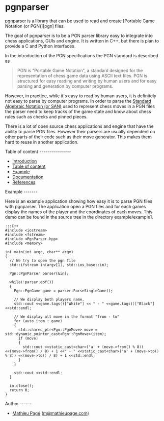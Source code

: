 pgnparser
=========

<a name="introduction" />
pgnparser is a library that can be used to read and create [Portable Game 
Notation (or PGN)][pgn] files.

[pgn]: http://www.saremba.de/chessgml/standards/pgn/pgn-complete.htm

The goal of pgnparser is to be a PGN parser library easy to integrate into
chess applications, GUIs and engine. It is written in C++, but there is plan
to provide a C and Python interfaces.

In the introduction of the PGN specifications the PGN standard is described as 

> PGN is "Portable Game Notation", a standard designed for the representation 
> of chess game data using ASCII text files. PGN is structured for easy reading
> and writing by human users and for easy parsing and generation by computer 
> programs.

However, in practice, while it's easy to read by human users, it is definitely 
not easy to parse by computer programs. In order to parse the [Standard 
Algebraic Notation (or SAN)][san] used to represent chess moves in a PGN files 
the parser need to keep tracks of the game state and know about chess rules 
such as checks and pinned pieces.

[san]: http://chessprogramming.wikispaces.com/Algebraic+Chess+Notation#Standard%20Algebraic%20Notation%20(SAN)

There is a lot of open source chess applications and engine that have the
ability to parse PGN files. However their parsers are usually dependent on
other parts of their code such as their move generator. This makes them hard
to reuse in another application.

<a name="table_of_content" />
Table of content
----------------

  * [Introduction](#introduction)
  * [Table of content](#table_of_content)
  * [Example](#example)
  * [Documentation](#documentation)
  * [References](#references)

<a name="example" /> 
Example
-------

Here is an example application showing how easy it is to parse PGN files with
pgnparser. The application open a PGN files and for each games display the 
names of the player and the coordinates of each moves. This demo can be found
in the source tree in the directory example/example1.

    :::C++
    #include <iostream>
    #include <fstream>
    #include <PgnParser.hpp>
    #include <memory>

    int main(int argc, char** argv)
    {
      // We try to open the pgn file
      std::ifstream in(argv[1], std::ios_base::in);

      Pgn::PgnParser parser(&in);

      while(!parser.eof())
      {
        Pgn::PgnGame game = parser.ParseSingleGame();

        // We display both players name.
        std::cout <<game.tags()["White"] << " - " <<game.tags()["Black"] <<std::endl;

        // We display all move in the format "from - to"
        for (auto item : game)
        {
          std::shared_ptr<Pgn::PgnMove> move = std::dynamic_pointer_cast<Pgn::PgnMove>(item);
          if (move)
          {
            std::cout <<static_cast<char>('a' + (move->from() % 8)) <<(move->from() / 8) + 1 <<" - " <<static_cast<char>('a' + (move->to() % 8)) <<(move->to() / 8) + 1 <<std::endl;
          }
        }

        std::cout <<std::endl;
      }

      in.close();
      return 0;
    }

<a name="author" />
Author
------

* [Mathieu Pagé][] (<m@mathieupage.com>)

[Mathieu Pagé]: http://www.mathieupage.com
